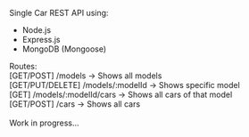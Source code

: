 Single Car REST API using:<br/>
 - Node.js<br/>
 - Express.js<br/>
 - MongoDB (Mongoose)<br/>

 Routes:<br/>
 [GET/POST] /models -> Shows all models<br/>
 [GET/PUT/DELETE] /models/:modelId -> Shows specific model<br/>
 [GET] /models/:modelId/cars -> Shows all cars of that model<br/>
 [GET/POST] /cars -> Shows all cars<br/>
<br/>
Work in progress...
